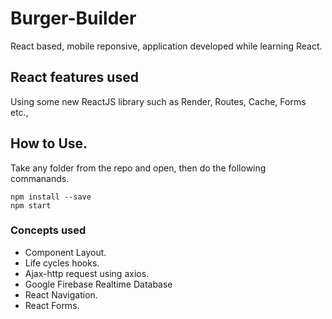 # Burger-Builder
React based, mobile reponsive, application developed while learning React.

## React features used
Using some new ReactJS library such as Render, Routes, Cache, Forms etc.,

## How to Use.
Take any folder from the repo and open, then do the following commanands.

```
npm install --save
npm start
```
### Concepts used
* Component Layout.
* Life cycles hooks.
* Ajax-http request using axios.
* Google Firebase Realtime Database
* React Navigation.
* React Forms.
